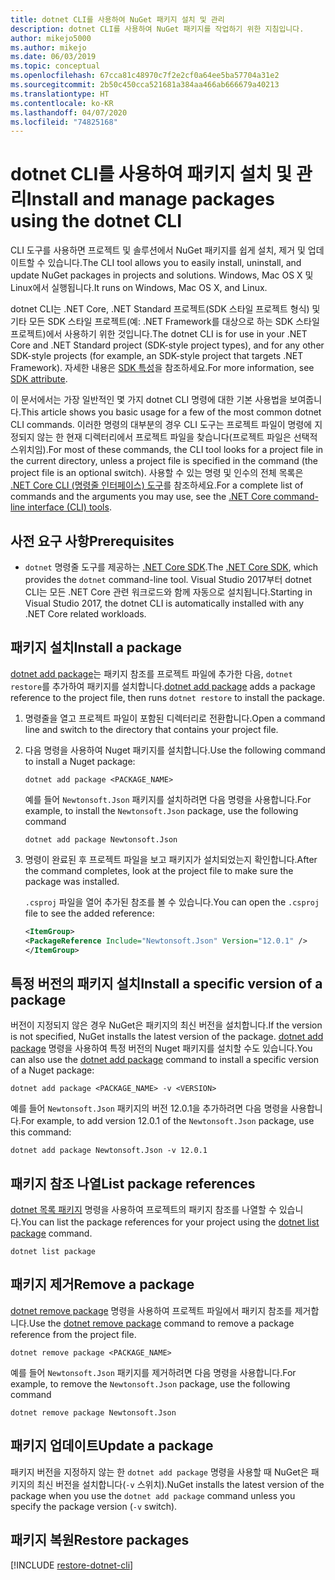 ```yaml
---
title: dotnet CLI를 사용하여 NuGet 패키지 설치 및 관리
description: dotnet CLI를 사용하여 NuGet 패키지를 작업하기 위한 지침입니다.
author: mikejo5000
ms.author: mikejo
ms.date: 06/03/2019
ms.topic: conceptual
ms.openlocfilehash: 67cca81c48970c7f2e2cf0a64ee5ba57704a31e2
ms.sourcegitcommit: 2b50c450cca521681a384aa466ab666679a40213
ms.translationtype: HT
ms.contentlocale: ko-KR
ms.lasthandoff: 04/07/2020
ms.locfileid: "74825168"
---
```

# <a name="install-and-manage-packages-using-the-dotnet-cli"></a><span data-ttu-id="0ccbe-103">dotnet CLI를 사용하여 패키지 설치 및 관리</span><span class="sxs-lookup"><span data-stu-id="0ccbe-103">Install and manage packages using the dotnet CLI</span></span>

<span data-ttu-id="0ccbe-104">CLI 도구를 사용하면 프로젝트 및 솔루션에서 NuGet 패키지를 쉽게 설치, 제거 및 업데이트할 수 있습니다.</span><span class="sxs-lookup"><span data-stu-id="0ccbe-104">The CLI tool allows you to easily install, uninstall, and update NuGet packages in projects and solutions.</span></span> <span data-ttu-id="0ccbe-105">Windows, Mac OS X 및 Linux에서 실행됩니다.</span><span class="sxs-lookup"><span data-stu-id="0ccbe-105">It runs on Windows, Mac OS X, and Linux.</span></span>

<span data-ttu-id="0ccbe-106">dotnet CLI는 .NET Core, .NET Standard 프로젝트(SDK 스타일 프로젝트 형식) 및 기타 모든 SDK 스타일 프로젝트(예: .NET Framework를 대상으로 하는 SDK 스타일 프로젝트)에서 사용하기 위한 것입니다.</span><span class="sxs-lookup"><span data-stu-id="0ccbe-106">The dotnet CLI is for use in your .NET Core and .NET Standard project (SDK-style project types), and for any other SDK-style projects (for example, an SDK-style project that targets .NET Framework).</span></span> <span data-ttu-id="0ccbe-107">자세한 내용은 [SDK 특성](/dotnet/core/tools/csproj#additions)을 참조하세요.</span><span class="sxs-lookup"><span data-stu-id="0ccbe-107">For more information, see [SDK attribute](/dotnet/core/tools/csproj#additions).</span></span>

<span data-ttu-id="0ccbe-108">이 문서에서는 가장 일반적인 몇 가지 dotnet CLI 명령에 대한 기본 사용법을 보여줍니다.</span><span class="sxs-lookup"><span data-stu-id="0ccbe-108">This article shows you basic usage for a few of the most common dotnet CLI commands.</span></span> <span data-ttu-id="0ccbe-109">이러한 명령의 대부분의 경우 CLI 도구는 프로젝트 파일이 명령에 지정되지 않는 한 현재 디렉터리에서 프로젝트 파일을 찾습니다(프로젝트 파일은 선택적 스위치임).</span><span class="sxs-lookup"><span data-stu-id="0ccbe-109">For most of these commands, the CLI tool looks for a project file in the current directory, unless a project file is specified in the command (the project file is an optional switch).</span></span> <span data-ttu-id="0ccbe-110">사용할 수 있는 명령 및 인수의 전체 목록은 [.NET Core CLI (명령줄 인터페이스) 도구](../reference/dotnet-commands.md)를 참조하세요.</span><span class="sxs-lookup"><span data-stu-id="0ccbe-110">For a complete list of commands and the arguments you may use, see the [.NET Core command-line interface (CLI) tools](../reference/dotnet-commands.md).</span></span>

## <a name="prerequisites"></a><span data-ttu-id="0ccbe-111">사전 요구 사항</span><span class="sxs-lookup"><span data-stu-id="0ccbe-111">Prerequisites</span></span>

- <span data-ttu-id="0ccbe-112">`dotnet` 명령줄 도구를 제공하는 [.NET Core SDK](https://www.microsoft.com/net/download/).</span><span class="sxs-lookup"><span data-stu-id="0ccbe-112">The [.NET Core SDK](https://www.microsoft.com/net/download/), which provides the `dotnet` command-line tool.</span></span> <span data-ttu-id="0ccbe-113">Visual Studio 2017부터 dotnet CLI는 모든 .NET Core 관련 워크로드와 함께 자동으로 설치됩니다.</span><span class="sxs-lookup"><span data-stu-id="0ccbe-113">Starting in Visual Studio 2017, the dotnet CLI is automatically installed with any .NET Core related workloads.</span></span>

## <a name="install-a-package"></a><span data-ttu-id="0ccbe-114">패키지 설치</span><span class="sxs-lookup"><span data-stu-id="0ccbe-114">Install a package</span></span>

<span data-ttu-id="0ccbe-115">[dotnet add package](/dotnet/core/tools/dotnet-add-package?tabs=netcore2x)는 패키지 참조를 프로젝트 파일에 추가한 다음, `dotnet restore`를 추가하여 패키지를 설치합니다.</span><span class="sxs-lookup"><span data-stu-id="0ccbe-115">[dotnet add package](/dotnet/core/tools/dotnet-add-package?tabs=netcore2x) adds a package reference to the project file, then runs `dotnet restore` to install the package.</span></span>

1. <span data-ttu-id="0ccbe-116">명령줄을 열고 프로젝트 파일이 포함된 디렉터리로 전환합니다.</span><span class="sxs-lookup"><span data-stu-id="0ccbe-116">Open a command line and switch to the directory that contains your project file.</span></span>

2. <span data-ttu-id="0ccbe-117">다음 명령을 사용하여 Nuget 패키지를 설치합니다.</span><span class="sxs-lookup"><span data-stu-id="0ccbe-117">Use the following command to install a Nuget package:</span></span>

    ```dotnetcli
    dotnet add package <PACKAGE_NAME>
    ```

    <span data-ttu-id="0ccbe-118">예를 들어 `Newtonsoft.Json` 패키지를 설치하려면 다음 명령을 사용합니다.</span><span class="sxs-lookup"><span data-stu-id="0ccbe-118">For example, to install the `Newtonsoft.Json` package, use the following command</span></span>

    ```dotnetcli
    dotnet add package Newtonsoft.Json
    ```

3. <span data-ttu-id="0ccbe-119">명령이 완료된 후 프로젝트 파일을 보고 패키지가 설치되었는지 확인합니다.</span><span class="sxs-lookup"><span data-stu-id="0ccbe-119">After the command completes, look at the project file to make sure the package was installed.</span></span>

   <span data-ttu-id="0ccbe-120">`.csproj` 파일을 열어 추가된 참조를 볼 수 있습니다.</span><span class="sxs-lookup"><span data-stu-id="0ccbe-120">You can open the `.csproj` file to see the added reference:</span></span>

    ```xml
   <ItemGroup>
    <PackageReference Include="Newtonsoft.Json" Version="12.0.1" />
   </ItemGroup>
    ```

## <a name="install-a-specific-version-of-a-package"></a><span data-ttu-id="0ccbe-121">특정 버전의 패키지 설치</span><span class="sxs-lookup"><span data-stu-id="0ccbe-121">Install a specific version of a package</span></span>

<span data-ttu-id="0ccbe-122">버전이 지정되지 않은 경우 NuGet은 패키지의 최신 버전을 설치합니다.</span><span class="sxs-lookup"><span data-stu-id="0ccbe-122">If the version is not specified, NuGet installs the latest version of the package.</span></span> <span data-ttu-id="0ccbe-123">[dotnet add package](/dotnet/core/tools/dotnet-add-package?tabs=netcore2x) 명령을 사용하여 특정 버전의 Nuget 패키지를 설치할 수도 있습니다.</span><span class="sxs-lookup"><span data-stu-id="0ccbe-123">You can also use the [dotnet add package](/dotnet/core/tools/dotnet-add-package?tabs=netcore2x) command to install a specific version of a Nuget package:</span></span>

```dotnetcli
dotnet add package <PACKAGE_NAME> -v <VERSION>
```

<span data-ttu-id="0ccbe-124">예를 들어 `Newtonsoft.Json` 패키지의 버전 12.0.1을 추가하려면 다음 명령을 사용합니다.</span><span class="sxs-lookup"><span data-stu-id="0ccbe-124">For example, to add version 12.0.1 of the `Newtonsoft.Json` package, use this command:</span></span>

```dotnetcli
dotnet add package Newtonsoft.Json -v 12.0.1
```

## <a name="list-package-references"></a><span data-ttu-id="0ccbe-125">패키지 참조 나열</span><span class="sxs-lookup"><span data-stu-id="0ccbe-125">List package references</span></span>

<span data-ttu-id="0ccbe-126">[dotnet 목록 패키지](/dotnet/core/tools/dotnet-list-package?tabs=netcore2x) 명령을 사용하여 프로젝트의 패키지 참조를 나열할 수 있습니다.</span><span class="sxs-lookup"><span data-stu-id="0ccbe-126">You can list the package references for your project using the [dotnet list package](/dotnet/core/tools/dotnet-list-package?tabs=netcore2x) command.</span></span>

```dotnetcli
dotnet list package
```

## <a name="remove-a-package"></a><span data-ttu-id="0ccbe-127">패키지 제거</span><span class="sxs-lookup"><span data-stu-id="0ccbe-127">Remove a package</span></span>

<span data-ttu-id="0ccbe-128">[dotnet remove package](/dotnet/core/tools/dotnet-remove-package?tabs=netcore2x) 명령을 사용하여 프로젝트 파일에서 패키지 참조를 제거합니다.</span><span class="sxs-lookup"><span data-stu-id="0ccbe-128">Use the [dotnet remove package](/dotnet/core/tools/dotnet-remove-package?tabs=netcore2x) command to remove a package reference from the project file.</span></span>

```dotnetcli
dotnet remove package <PACKAGE_NAME>
```

<span data-ttu-id="0ccbe-129">예를 들어 `Newtonsoft.Json` 패키지를 제거하려면 다음 명령을 사용합니다.</span><span class="sxs-lookup"><span data-stu-id="0ccbe-129">For example, to remove the `Newtonsoft.Json` package, use the following command</span></span>

```dotnetcli
dotnet remove package Newtonsoft.Json
```

## <a name="update-a-package"></a><span data-ttu-id="0ccbe-130">패키지 업데이트</span><span class="sxs-lookup"><span data-stu-id="0ccbe-130">Update a package</span></span>

<span data-ttu-id="0ccbe-131">패키지 버전을 지정하지 않는 한 `dotnet add package` 명령을 사용할 때 NuGet은 패키지의 최신 버전을 설치합니다(`-v` 스위치).</span><span class="sxs-lookup"><span data-stu-id="0ccbe-131">NuGet installs the latest version of the package when you use the `dotnet add package` command unless you specify the package version (`-v` switch).</span></span>

## <a name="restore-packages"></a><span data-ttu-id="0ccbe-132">패키지 복원</span><span class="sxs-lookup"><span data-stu-id="0ccbe-132">Restore packages</span></span>

[!INCLUDE [restore-dotnet-cli](includes/restore-dotnet-cli.md)]
